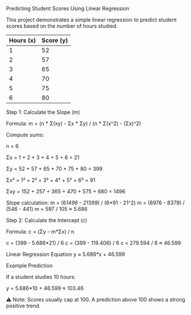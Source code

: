 Predicting Student Scores Using Linear Regression

This project demonstrates a simple linear regression to predict student scores based on the number of hours studied.

| Hours (x) | Score (y) |
| --------- | --------- |
| 1         | 52        |
| 2         | 57        |
| 3         | 65        |
| 4         | 70        |
| 5         | 75        |
| 6         | 80        |


Step 1: Calculate the Slope (m)

Formula:
m = (n * Σ(xy) - Σx * Σy) / (n * Σ(x^2) - (Σx)^2)

Compute sums:

n = 6

Σx = 1 + 2 + 3 + 4 + 5 + 6 = 21

Σy = 52 + 57 + 65 + 70 + 75 + 80 = 399

Σx² = 1² + 2² + 3² + 4² + 5² + 6² = 91

Σxy = 152 + 257 + 365 + 470 + 575 + 680 = 1496


Slope calculation:
m = (6*1496 - 21*399) / (6*91 - 21^2)
m = (8976 - 8379) / (546 - 441)
m = 597 / 105 ≈ 5.686


Step 2: Calculate the Intercept (c)

Formula:
c = (Σy - m*Σx) / n

c = (399 - 5.686*21) / 6
c = (399 - 119.406) / 6
c = 279.594 / 6 ≈ 46.599

Linear Regression Equation
y ≈ 5.686*x + 46.599

Example Prediction

If a student studies 10 hours:

y = 5.686*10 + 46.599 ≈ 103.46

⚠️ Note: Scores usually cap at 100. A prediction above 100 shows a strong positive trend.

